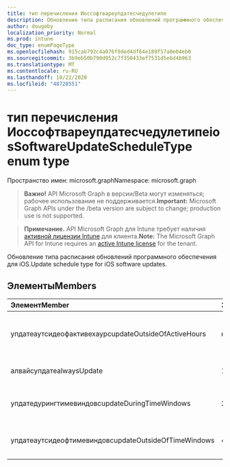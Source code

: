 ```yaml
---
title: тип перечисления Иоссофтвареупдатесчедулетипе
description: Обновление типа расписания обновлений программного обеспечения для iOS.
author: dougeby
localization_priority: Normal
ms.prod: intune
doc_type: enumPageType
ms.openlocfilehash: 915cab792c4a076f0ded4df64e189f57a0e04eb0
ms.sourcegitcommit: 3b9eb50b790d952c7f350433ef7531d5e6d4b963
ms.translationtype: MT
ms.contentlocale: ru-RU
ms.lasthandoff: 10/22/2020
ms.locfileid: "48728551"
---
```

# <a name="iossoftwareupdatescheduletype-enum-type"></a><span data-ttu-id="24a19-103">тип перечисления Иоссофтвареупдатесчедулетипе</span><span class="sxs-lookup"><span data-stu-id="24a19-103">iosSoftwareUpdateScheduleType enum type</span></span>

<span data-ttu-id="24a19-104">Пространство имен: microsoft.graph</span><span class="sxs-lookup"><span data-stu-id="24a19-104">Namespace: microsoft.graph</span></span>

> <span data-ttu-id="24a19-105">**Важно!** API Microsoft Graph в версии/Beta могут изменяться; рабочее использование не поддерживается.</span><span class="sxs-lookup"><span data-stu-id="24a19-105">**Important:** Microsoft Graph APIs under the /beta version are subject to change; production use is not supported.</span></span>

> <span data-ttu-id="24a19-106">**Примечание.** API Microsoft Graph для Intune требует наличия [активной лицензии Intune](https://go.microsoft.com/fwlink/?linkid=839381) для клиента.</span><span class="sxs-lookup"><span data-stu-id="24a19-106">**Note:** The Microsoft Graph API for Intune requires an [active Intune license](https://go.microsoft.com/fwlink/?linkid=839381) for the tenant.</span></span>

<span data-ttu-id="24a19-107">Обновление типа расписания обновлений программного обеспечения для iOS.</span><span class="sxs-lookup"><span data-stu-id="24a19-107">Update schedule type for iOS software updates.</span></span>

## <a name="members"></a><span data-ttu-id="24a19-108">Элементы</span><span class="sxs-lookup"><span data-stu-id="24a19-108">Members</span></span>
|<span data-ttu-id="24a19-109">Элемент</span><span class="sxs-lookup"><span data-stu-id="24a19-109">Member</span></span>|<span data-ttu-id="24a19-110">Значение</span><span class="sxs-lookup"><span data-stu-id="24a19-110">Value</span></span>|<span data-ttu-id="24a19-111">Описание</span><span class="sxs-lookup"><span data-stu-id="24a19-111">Description</span></span>|
|:---|:---|:---|
|<span data-ttu-id="24a19-112">упдатеаутсидеофактивехаурс</span><span class="sxs-lookup"><span data-stu-id="24a19-112">updateOutsideOfActiveHours</span></span>|<span data-ttu-id="24a19-113">нуль</span><span class="sxs-lookup"><span data-stu-id="24a19-113">0</span></span>|<span data-ttu-id="24a19-114">Обновление вне периода активности.</span><span class="sxs-lookup"><span data-stu-id="24a19-114">Update outside of active hours.</span></span>|
|<span data-ttu-id="24a19-115">алвайсупдате</span><span class="sxs-lookup"><span data-stu-id="24a19-115">alwaysUpdate</span></span>|<span data-ttu-id="24a19-116">1,1</span><span class="sxs-lookup"><span data-stu-id="24a19-116">1</span></span>|<span data-ttu-id="24a19-117">Всегда обновлять.</span><span class="sxs-lookup"><span data-stu-id="24a19-117">Always update.</span></span>|
|<span data-ttu-id="24a19-118">упдатедурингтимевиндовс</span><span class="sxs-lookup"><span data-stu-id="24a19-118">updateDuringTimeWindows</span></span>|<span data-ttu-id="24a19-119">2</span><span class="sxs-lookup"><span data-stu-id="24a19-119">2</span></span>|<span data-ttu-id="24a19-120">Обновление в течение времени Windows.</span><span class="sxs-lookup"><span data-stu-id="24a19-120">Update during time windows.</span></span>|
|<span data-ttu-id="24a19-121">упдатеаутсидеофтимевиндовс</span><span class="sxs-lookup"><span data-stu-id="24a19-121">updateOutsideOfTimeWindows</span></span>|<span data-ttu-id="24a19-122">4</span><span class="sxs-lookup"><span data-stu-id="24a19-122">3</span></span>|<span data-ttu-id="24a19-123">Обновление в нерабочее время.</span><span class="sxs-lookup"><span data-stu-id="24a19-123">Update outside of time windows.</span></span>|





